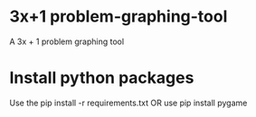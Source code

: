 # 3x+1 problem-graphing-tool
A 3x + 1 problem graphing tool
# Install python packages
Use the pip install -r requirements.txt
OR use pip install pygame
